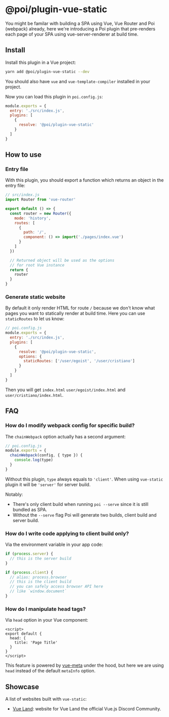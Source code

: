# @poi/plugin-vue-static

You might be familar with building a SPA using Vue, Vue Router and Poi (webpack) already, here we're introducing a Poi plugin that pre-renders each page of your SPA using vue-server-renderer at build time.

## Install

Install this plugin in a Vue project:

```bash
yarn add @poi/plugin-vue-static --dev
```

You should also have `vue` and `vue-template-compiler` installed in your project.

Now you can load this plugin in `poi.config.js`:

```js
module.exports = {
  entry: './src/index.js',
  plugins: [
    {
      resolve: '@poi/plugin-vue-static'
    }
  ]
}
```

## How to use

### Entry file

With this plugin, you should export a function which returns an object in the entry file:

```js
// src/index.js
import Router from 'vue-router'

export default () => {
  const router = new Router({
    mode: 'history',
    routes: [
      {
        path: '/',
        component: () => import('./pages/index.vue')
      }
    ]
  })

  // Returned object will be used as the options
  // for root Vue instance
  return {
    router
  }
}
```

### Generate static website

By default it only render HTML for route `/` because we don't know what pages you want to statically render at build time. Here you can use `staticRoutes` to let us know:

```js
// poi.config.js
module.exports = {
  entry: './src/index.js',
  plugins: [
    {
      resolve: '@poi/plugin-vue-static',
      options: {
        staticRoutes: ['/user/egoist', '/user/cristiano']
      }
    }
  ]
}
```

Then you will get `index.html` `user/egoist/index.html` and `user/cristiano/index.html`.

## FAQ

### How do I modify webpack config for specific build?

The `chainWebpack` option actually has a second argument:

```js
// poi.config.js
module.exports = {
  chainWebpack(config, { type }) {
    console.log(type)
  }
}
```

Without this plugin, `type` always equals to `'client'`. When using `vue-static` plugin it will be `'server'` for server build.

Notably:

- There's only client build when running `poi --serve` since it is still bundled as SPA.
- Without the `--serve` flag Poi will generate two builds, client build and server build.

### How do I write code applying to client build only?

Via the environment variable in your app code:

```js
if (process.server) {
  // this is the server build
}

if (process.client) {
  // alias: process.browser
  // this is the client build
  // you can safely access browser API here
  // like `window.document`
}
```

### How do I manipulate head tags?

Via `head` option in your Vue component:

```vue
<script>
export default {
  head: {
    title: 'Page Title'
  }
}
</script>
```

This feature is powered by [vue-meta](https://github.com/declandewet/vue-meta) under the hood, but here we are using `head` instead of the default `metaInfo` option.

## Showcase

A list of websites built with `vue-static`:

- [Vue Land](https://vue-land.js.org): website for Vue Land the official Vue.js Discord Community.

